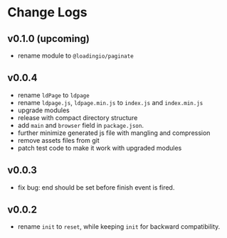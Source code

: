 # Change Logs

## v0.1.0 (upcoming)

 - rename module to `@loadingio/paginate`


## v0.0.4

 - rename `ldPage` to `ldpage`
 - rename `ldpage.js`, `ldpage.min.js` to `index.js` and `index.min.js`
 - upgrade modules
 - release with compact directory structure
 - add `main` and `browser` field in `package.json`.
 - further minimize generated js file with mangling and compression
 - remove assets files from git
 - patch test code to make it work with upgraded modules


## v0.0.3

 - fix bug: end should be set before finish event is fired.


## v0.0.2

 - rename `init` to `reset`, while keeping `init` for backward compatibility.
